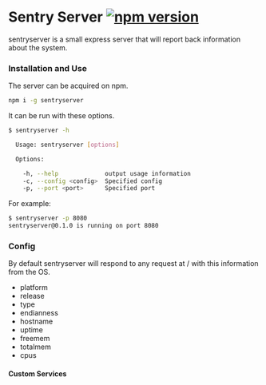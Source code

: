 # Sentry Server [![npm version](https://badge.fury.io/js/sentryserver.svg)](https://badge.fury.io/js/sentryserver)
sentryserver is a small express server that will report back information about the system.

### Installation and Use
The server can be acquired on npm.
```bash
npm i -g sentryserver
```

It can be run with these options.
```bash
$ sentryserver -h

  Usage: sentryserver [options]

  Options:

    -h, --help             output usage information
    -c, --config <config>  Specified config
    -p, --port <port>      Specified port
```

For example:
```bash
$ sentryserver -p 8080
sentryserver@0.1.0 is running on port 8080
```

### Config
By default sentryserver will respond to any request at / with this information from the OS.
- platform
- release
- type
- endianness
- hostname
- uptime
- freemem
- totalmem
- cpus

#### Custom Services

